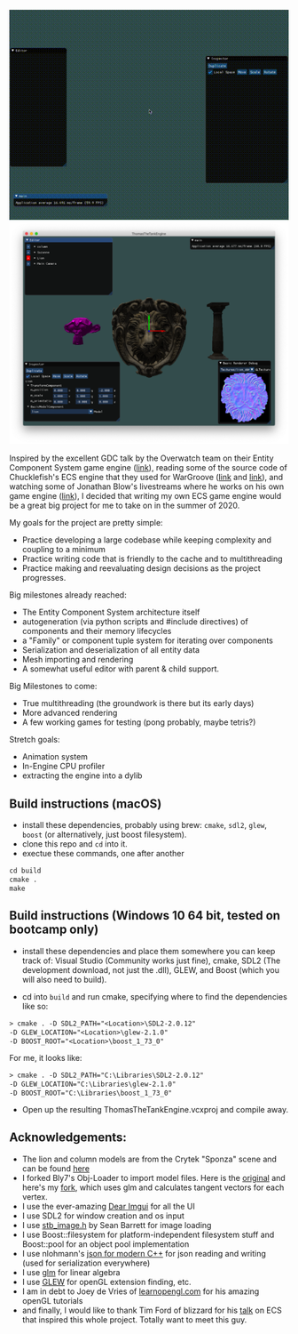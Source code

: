 ![Demo of ThomasTheTankEngine editor](./ThomasDemo.gif)
![Demo of rendered models](./ThomasModelDemo.png)

Inspired by the excellent GDC talk by the Overwatch team on their Entity Component System game engine ([link](https://youtu.be/W3aieHjyNvw)), 
reading some of the source code of Chucklefish's ECS engine that they used for WarGroove ([link](https://github.com/amzeratul/halley) and [link](https://wargroove.com/)),
and watching some of Jonathan Blow's livestreams where he works on his own game engine ([link](https://www.youtube.com/playlist?list=PLmV5I2fxaiCI9IAdFmGChKbIbenqRMi6Z)), I decided that writing my own ECS game engine would be a great big project for me to take on in the summer of 2020. 

My goals for the project are pretty simple:
- Practice developing a large codebase while keeping complexity and coupling to a minimum
- Practice writing code that is friendly to the cache and to multithreading
- Practice making and reevaluating design decisions as the project progresses. 

Big milestones already reached:
- The Entity Component System architecture itself
- autogeneration (via python scripts and #include directives) of components and their memory lifecycles
- a "Family" or component tuple system for iterating over components
- Serialization and deserialization of all entity data
- Mesh importing and rendering
- A somewhat useful editor with parent & child support.

Big Milestones to come:
- True multithreading (the groundwork is there but its early days)
- More advanced rendering
- A few working games for testing (pong probably, maybe tetris?)

Stretch goals:
- Animation system
- In-Engine CPU profiler
- extracting the engine into a dylib 

## Build instructions (macOS)
- install these dependencies, probably using brew: `cmake`, `sdl2`, `glew`, `boost` (or alternatively, just boost filesystem). 
- clone this repo and `cd` into it. 
- exectue these commands, one after another
```
cd build
cmake .
make
``` 

## Build instructions (Windows 10 64 bit, tested on bootcamp only)
- install these dependencies and place them somewhere you can keep track of: Visual Studio (Community works just fine), cmake, SDL2 (The development download, not just the .dll), GLEW, and Boost (which you will also need to build). 

- cd into `build` and run cmake, specifying where to find the dependencies like so:
```
> cmake . -D SDL2_PATH="<Location>\SDL2-2.0.12" 
-D GLEW_LOCATION="<Location>\glew-2.1.0" 
-D BOOST_ROOT="<Location>\boost_1_73_0"
```
For me, it looks like:
```
> cmake . -D SDL2_PATH="C:\Libraries\SDL2-2.0.12" 
-D GLEW_LOCATION="C:\Libraries\glew-2.1.0" 
-D BOOST_ROOT="C:\Libraries\boost_1_73_0"
```

- Open up the resulting ThomasTheTankEngine.vcxproj and compile away. 

## Acknowledgements:
- The lion and column models are from the Crytek "Sponza" scene and can be found [here](https://github.com/jimmiebergmann/Sponza)
- I forked Bly7's Obj-Loader to import model files. Here is the [original](https://github.com/Bly7/OBJ-Loader) and here's my [fork](https://github.com/JamesHovet/OBJ-Loader), which uses glm and calculates tangent vectors for each vertex. 
- I use the ever-amazing [Dear Imgui](https://github.com/ocornut/imgui) for all the UI
- I use SDL2 for window creation and os input
- I use [stb_image.h](https://github.com/nothings/stb) by Sean Barrett for image loading
- I use Boost::filesystem for platform-independent filesystem stuff and Boost::pool for an object pool implementation
- I use nlohmann's [json for modern C++](https://github.com/nlohmann/json) for json reading and writing (used for serialization everywhere)
- I use [glm](https://glm.g-truc.net/) for linear algebra
- I use [GLEW](http://glew.sourceforge.net/) for openGL extension finding, etc. 
- I am in debt to Joey de Vries of [learnopengl.com](https://learnopengl.com/) for his amazing openGL tutorials
- and finally, I would like to thank Tim Ford of blizzard for his [talk](https://www.gdcvault.com/play/1024001/-Overwatch-Gameplay-Architecture-and) on ECS that inspired this whole project. Totally want to meet this guy. 
